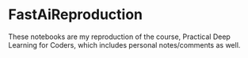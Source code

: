 # FastAiReproduction

These notebooks are my reproduction of the course, Practical Deep Learning for Coders, which includes personal notes/comments as well.
